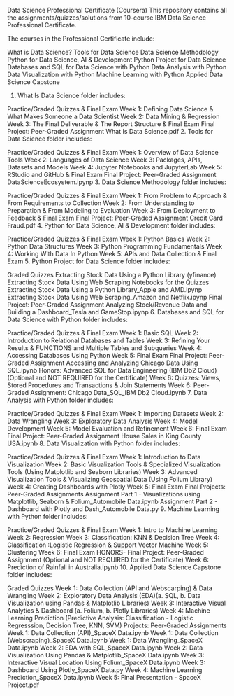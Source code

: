 Data Science Professional Certificate (Coursera)
This repository contains all the assignments/quizzes/solutions from 10-course IBM Data Science Professional Certificate.

The courses in the Professional Certificate include:

What is Data Science?
Tools for Data Science
Data Science Methodology
Python for Data Science, AI & Development
Python Project for Data Science
Databases and SQL for Data Science with Python
Data Analysis with Python
Data Visualization with Python
Machine Learning with Python
Applied Data Science Capstone
1. What Is Data Science folder includes:

Practice/Graded Quizzes & Final Exam
 Week 1: Defining Data Science & What Makes Someone a Data Scientist
 Week 2: Data Mining & Regression
 Week 3: The Final Deliverable & The Report Structure & Final Exam
Final Project: Peer-Graded Assignment
 What Is Data Science.pdf
2. Tools for Data Science folder includes:

Practice/Graded Quizzes & Final Exam
 Week 1: Overview of Data Science Tools
 Week 2: Languages of Data Science
 Week 3: Packages, APIs, Datasets and Models
 Week 4: Jupyter Notebooks and JupyterLab
 Week 5: RStudio and GitHub & Final Exam
Final Project: Peer-Graded Assignment
 DataScienceEcosystem.ipynp
3. Data Science Methodology folder includes:

Practice/Graded Quizzes & Final Exam
 Week 1: From Problem to Approach & From Requirements to Collection
 Week 2: From Understanding to Preparation & From Modeling to Evaluation
 Week 3: From Deployment to Feedback & Final Exam
Final Project: Peer-Graded Assignment
 Credit Card Fraud.pdf
4. Python for Data Science, AI & Development folder includes:

Practice/Graded Quizzes & Final Exam
 Week 1: Python Basics
 Week 2: Python Data Structures
 Week 3: Python Programming Fundamentals
 Week 4: Working With Data In Python
 Week 5: APIs and Data Collection & Final Exam
5. Python Project for Data Science folder includes:

Graded Quizzes
 Extracting Stock Data Using a Python Library (yfinance)
 Extracting Stock Data Using Web Scraping
Notebooks for the Quizzes
 Extracting Stock Data Using a Python Library_Apple and AMD.ipynp
 Extracting Stock Data Using Web Scraping_Amazon and Netflix.ipynp
Final Project: Peer-Graded Assignment
 Analyzing Stock/Revenue Data and Building a Dashboard_Tesla and GameStop.ipynp
6. Databases and SQL for Data Science with Python folder includes:

Practice/Graded Quizzes & Final Exam
 Week 1: Basic SQL
 Week 2: Introduction to Relational Databases and Tables
 Week 3: Refining Your Results & FUNCTIONS and Multiple Tables and Subqueries
 Week 4: Accessing Databases Using Python
 Week 5: Final Exam
Final Project: Peer-Graded Assignment
 Accessing and Analyzing Chicago Data Using SQL.ipynb
Honors: Advanced SQL for Data Engineering (IBM Db2 Cloud) (Optional and NOT REQUIRED for the Certificate)
 Week 6: Quizzes: Views, Stored Procedures and Transactions & Join Statements
 Week 6: Peer-Graded Assignment: Chicago Data_SQL_IBM Db2 Cloud.ipynb
7. Data Analysis with Python folder includes:

Practice/Graded Quizzes & Final Exam
 Week 1: Importing Datasets
 Week 2: Data Wrangling
 Week 3: Exploratory Data Analysis
 Week 4: Model Development
 Week 5: Model Evaluation and Refinement
 Week 6: Final Exam
Final Project: Peer-Graded Assignment
 House Sales in King County USA.ipynb
8. Data Visualization with Python folder includes:

Practice/Graded Quizzes & Final Exam
 Week 1: Introduction to Data Visualization
 Week 2: Basic Visualization Tools & Specialized Visualization Tools (Using Matplotlib and Seaborn Libraries)
 Week 3: Advanced Visualization Tools & Visualizing Geospatial Data (Using Folium Library)
 Week 4: Creating Dashboards with Plotly
 Week 5: Final Exam
Final Projects: Peer-Graded Assignments
 Assignment Part 1 - Visualizations using Matplotlib, Seaborn & Folium_Automobile Data.ipynb
 Assignment Part 2 - Dashboard with Plotly and Dash_Automobile Data.py
9. Machine Learning with Python folder includes:

Practice/Graded Quizzes & Final Exam
 Week 1: Intro to Machine Learning
 Week 2: Regression
 Week 3: Classification: KNN & Decision Tree
 Week 4: Classification :Logistic Regression & Support Vector Machine
 Week 5: Clustering
 Week 6: Final Exam
HONORS- Final Project: Peer-Graded Assignment (Optional and NOT REQUIRED for the Certificate)
 Week 6: Prediction of Rainfall in Australia.ipynb
10. Applied Data Science Capstone folder includes:

Graded Quizzes
 Week 1: Data Collection (API and Webscarping) & Data Wrangling
 Week 2: Exploratory Data Analysis (EDA)(a. SQL, b. Data Visualization using Pandas & Matplotlib Libraries)
 Week 3: Interactive Visual Analytics & Dashboard (a. Folium, b. Plotly Libraries)
 Week 4: Machine Learning Prediction (Predictive Analysis: Classification - Logistic Regresssion, Decision Tree, KNN, SVM)
Projects: Peer-Graded Assignments
 Week 1: Data Collection (API)_SpaceX Data.ipynb
 Week 1: Data Collection (Webscraping)_SpaceX Data.ipynb
 Week 1: Data Wrangling_SpaceX Data.ipynb
 Week 2: EDA with SQL_SpaceX Data.ipynb
 Week 2: Data Visualization Using Pandas & Matplotlib_SpaceX Data.ipynb
 Week 3: Interactive Visual Location Using Folium_SpaceX Data.ipynb
 Week 3: Dashboard Using Plotly_SpaceX Data.py
 Week 4: Machine Learning Prediction_SpaceX Data.ipynb
 Week 5: Final Presentation - SpaceX Project.pdf
